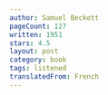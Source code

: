 ```yaml
---
author: Samuel Beckett
pageCount: 127
written: 1951
stars: 4.5
layout: post
category: book
tags: listened
translatedFrom: French
---
```

